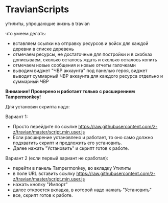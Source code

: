 # TravianScripts

утилиты, упрощающие жизнь в travian

что умеем делать:
  - вставляем ссылки на отправку ресурсов и войск для каждой деревни в списке деревень
  - отмечаем ресурсы, не достаточные для постройки и в скобках дописываем, сколько осталось ждать и сколько осталось копить
  - отмечаем новые сообщения и новые отчеты галочками
  - выводим виджет "ЧВР аккаунта" под панелью героя, виджет выводит суммарный ЧВР аккаунта для каждого ресурса отдельно и суммарный ЧВР


**Внимание! Проверено и работает только с расширением Tampermonkey!**

Для установки скрипта надо:

Вариант 1:
  - Просто перейдите по ссылке https://raw.githubusercontent.com/z-z/travian/master/script.min.user.js
  - Если расширение установлено и работает, то оно само должно подхватить скрипт и предложить его установить.
  - Далее нажать "Установить" и скрипт готов к работе.


Вариант 2 (если первый вариант не сработал):
  - перейти в панель Tampermonkey, во вкладку Утилиты
  - в поле URL вставить ссылку https://raw.githubusercontent.com/z-z/travian/master/script.min.user.js
  - нажать кнопку "Импорт"
  - далее откроется вкладка, в которой надо нажать "Установить"
  - все, скрипт готов к работе.
